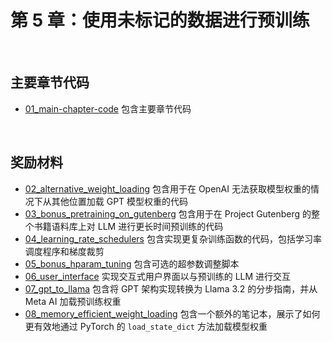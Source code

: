 # 第 5 章：使用未标记的数据进行预训练

&nbsp;
## 主要章节代码

- [01_main-chapter-code](01_main-chapter-code/README.zh.md) 包含主要章节代码

&nbsp;
## 奖励材料

- [02_alternative_weight_loading](02_alternative_weight_loading/README.zh.md) 包含用于在 OpenAI 无法获取模型权重的情况下从其他位置加载 GPT 模型权重的代码
- [03_bonus_pretraining_on_gutenberg](03_bonus_pretraining_on_gutenberg/README.zh.md) 包含用于在 Project Gutenberg 的整个书籍语料库上对 LLM 进行更长时间预训练的代码
- [04_learning_rate_schedulers](04_learning_rate_schedulers/README.zh.md) 包含实现更复杂训练函数的代码，包括学习率调度程序和梯度裁剪
- [05_bonus_hparam_tuning](05_bonus_hparam_tuning/README.zh.md) 包含可选的超参数调整脚本
- [06_user_interface](06_user_interface/README.zh.md) 实现交互式用户界面以与预训练的 LLM 进行交互
- [07_gpt_to_llama](07_gpt_to_llama/README.zh.md) 包含将 GPT 架构实现转换为 Llama 3.2 的分步指南，并从 Meta AI 加载预训练权重
- [08_memory_efficient_weight_loading](08_memory_efficient_weight_loading/README.zh.md) 包含一个额外的笔记本，展示了如何更有效地通过 PyTorch 的 `load_state_dict` 方法加载模型权重